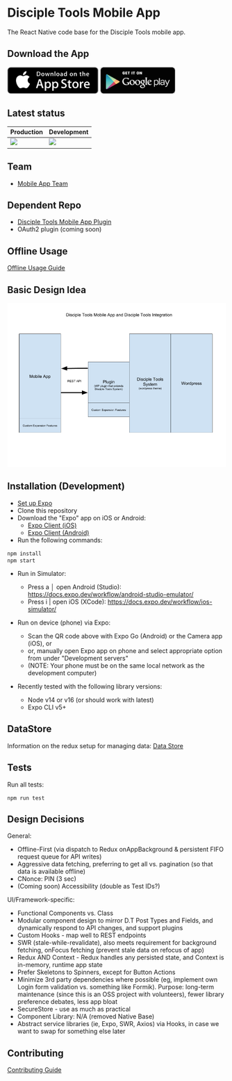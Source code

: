 # Disciple Tools Mobile App

The React Native code base for the Disciple Tools mobile app.

## Download the App

[![AppStore][appstore-image]][appstore-url]
[![PlayStore][playstore-image]][playstore-url]

## Latest status

| Production                                                                                                                                                        | Development                                                                                                                                                                          |
| ----------------------------------------------------------------------------------------------------------------------------------------------------------------- | ------------------------------------------------------------------------------------------------------------------------------------------------------------------------------------ |
| [![](https://github.com/DiscipleTools/disciple-tools-mobile-app/workflows/CI%2FCD/badge.svg)](https://github.com/DiscipleTools/disciple-tools-mobile-app/actions) | [![](https://github.com/DiscipleTools/disciple-tools-mobile-app/workflows/CI%2FCD/badge.svg?branch=development)](https://github.com/DiscipleTools/disciple-tools-mobile-app/actions) |

## Team

- [Mobile App Team](https://github.com/orgs/DiscipleTools/teams/mobile-app-lead-team)

## Dependent Repo

- [Disciple Tools Mobile App Plugin](https://github.com/DiscipleTools/disciple-tools-mobile-app-plugin)
- OAuth2 plugin (coming soon)

## Offline Usage

[Offline Usage Guide](https://github.com/DiscipleTools/disciple-tools-mobile-app/blob/development/OFFLINE.md)

## Basic Design Idea

![Basic Design Idea](https://github.com/DiscipleTools/disciple-tools-mobile-app-plugin/raw/master/mobile-app-design.png)

## Installation (Development)

- [Set up Expo](https://docs.expo.dev/get-started/installation/)
- Clone this repository
- Download the "Expo" app on iOS or Android:
  - [Expo Client (iOS)](https://apps.apple.com/us/app/expo-go/id982107779)
  - [Expo Client (Android)](https://play.google.com/store/apps/details?id=host.exp.exponent&gl=US)
- Run the following commands:
```
npm install
npm start
```

- Run in Simulator:
  - Press a │ open Android (Studio): https://docs.expo.dev/workflow/android-studio-emulator/
  - Press i | open iOS (XCode): https://docs.expo.dev/workflow/ios-simulator/

- Run on device (phone) via Expo:
  - Scan the QR code above with Expo Go (Android) or the Camera app (iOS), or
  - or, manually open Expo app on phone and select appropriate option from under "Development servers"
  - (NOTE: Your phone must be on the same local network as the development computer)

- Recently tested with the following library versions:
  - Node v14 or v16 (or should work with latest)
  - Expo CLI v5+

## DataStore

Information on the redux setup for managing data: [Data Store](https://github.com/DiscipleTools/disciple-tools-mobile-app/tree/development/store)

## Tests

Run all tests:

```
npm run test
```

[appstore-image]: https://github.com/DiscipleTools/disciple-tools-mobile-app/blob/development/assets/badges/appstore.png
[playstore-image]: https://github.com/DiscipleTools/disciple-tools-mobile-app/blob/development/assets/badges/playstore.png
[appstore-url]: https://apps.apple.com/us/app/d-t/id1483836867
[playstore-url]: https://play.google.com/store/apps/details?id=tools.disciple.app

## Design Decisions

General:

- Offline-First (via dispatch to Redux onAppBackground & persistent FIFO request queue for API writes)
- Aggressive data fetching, preferring to get all vs. pagination (so that data is available offline)
- CNonce: PIN (3 sec)
- (Coming soon) Accessibility (double as Test IDs?)

UI/Framework-specific:

- Functional Components vs. Class
- Modular component design to mirror D.T Post Types and Fields, and dynamically respond to API changes, and support plugins
- Custom Hooks - map well to REST endpoints 
- SWR (stale-while-revalidate), also meets requirement for background fetching, onFocus fetching (prevent stale data on refocus of app)
- Redux AND Context - Redux handles any persisted state, and Context is in-memory, runtime app state
- Prefer Skeletons to Spinners, except for Button Actions
- Minimize 3rd party dependencies where possible (eg, implement own Login form validation vs. something like Formik). Purpose: long-term maintenance (since this is an OSS project with volunteers), fewer library preference debates, less app bloat
- SecureStore - use as much as practical
- Component Library: N/A (removed Native Base)
- Abstract service libraries (ie, Expo, SWR, Axios) via Hooks, in case we want to swap for something else later

## Contributing

[Contributing Guide](https://github.com/DiscipleTools/disciple-tools-mobile-app/blob/development/CONTRIBUTING.md)
